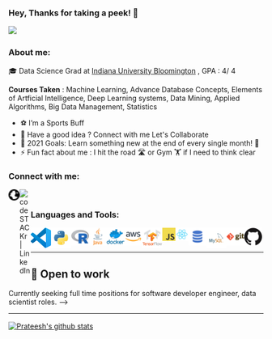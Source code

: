 <!-- Special Thanks to Pruthvi Vajja & codeSTACKr for the Template -->

### Hey, Thanks for taking a peek! 🥳 
![](https://komarev.com/ghpvc/?username=prateeshreddy&style=plastic&label=profile+views&color=orange) 


<!-- ## I'm a Data Science Grad Student at IUB-->
### About me:

🎓 Data Science Grad at [Indiana University Bloomington](https://datascience.indiana.edu/) , GPA : 4/ 4

**Courses Taken** : Machine Learning, Advance Database Concepts, Elements of Artficial Intelligence, Deep Learning systems, Data Mining, Applied Algorithms, Big Data Management, Statistics

- ⚽️ I’m a Sports Buff
- 👯 Have a good idea ? Connect with me Let's Collaborate 
- 🥅 2021 Goals: Learn something new at the end of every single month! 📖
- ⚡ Fun fact about me : I hit the road 🛣 or Gym 🏋️ if I need to think clear 


### Connect with me:

[<img align="left" alt="codeSTACKr.com" width="22px" src="https://raw.githubusercontent.com/iconic/open-iconic/master/svg/globe.svg" />][website]
[<img align="left" alt="codeSTACKr | LinkedIn" width="22px" src="https://cdn.jsdelivr.net/npm/simple-icons@v3/icons/linkedin.svg" />][linkedin]



<!-- [![Github](https://img.shields.io/badge/-Github-000?style=flat&logo=Github&logoColor=white)](https://github.com/PrudhviVajja)
[![Linkedin](https://img.shields.io/badge/-LinkedIn-blue?style=flat&logo=Linkedin&logoColor=white)](https://www.linkedin.com/in/prudhvi-vajja-22079610b/)
[![Instagram](https://img.shields.io/badge/-Instagram-c13584?style=flat&labelColor=c13584&logo=instagram&logoColor=white)](https://www.instagram.com/prudhvi.vajja/)
[![Kaggle](https://img.shields.io/badge/-Kaggle-blue?style=flat&logo=Kaggle&logoColor=white)](https://www.kaggle.com/prudhvivajja) -->

<br />

### Languages and Tools:

[<img align="left" alt="Visual Studio Code" width="40px" src="https://raw.githubusercontent.com/github/explore/80688e429a7d4ef2fca1e82350fe8e3517d3494d/topics/visual-studio-code/visual-studio-code.png" />][resources]
[<img align="left" alt="Python" width="40px" src="https://raw.githubusercontent.com/github/explore/80688e429a7d4ef2fca1e82350fe8e3517d3494d/topics/python/python.png" />][resources]
[<img align="left" alt="R" width="35px" src="https://raw.githubusercontent.com/github/explore/80688e429a7d4ef2fca1e82350fe8e3517d3494d/topics/r/r.png" />][resources]
[<img align="left" alt="Java" width="35px" src="https://raw.githubusercontent.com/github/explore/80688e429a7d4ef2fca1e82350fe8e3517d3494d/topics/java/java.png" />][resources]
[<img align="left" alt="Docker" width="35px" src="https://raw.githubusercontent.com/github/explore/80688e429a7d4ef2fca1e82350fe8e3517d3494d/topics/docker/docker.png" />][resources]
[<img align="left" alt="AWS" width="35px" src="https://raw.githubusercontent.com/github/explore/e94815998e4e0713912fed477a1f346ec04c3da2/topics/aws/aws.png" />][resources]
[<img align="left" alt="TensorFlow" width="40px" src="https://raw.githubusercontent.com/github/explore/80688e429a7d4ef2fca1e82350fe8e3517d3494d/topics/tensorflow/tensorflow.png" />][resources]
[<img align="left" alt="JavaScript" width="26px" src="https://raw.githubusercontent.com/github/explore/80688e429a7d4ef2fca1e82350fe8e3517d3494d/topics/javascript/javascript.png" />][resources]
[<img align="left" alt="React" width="26px" src="https://raw.githubusercontent.com/github/explore/80688e429a7d4ef2fca1e82350fe8e3517d3494d/topics/react/react.png" />][resources]
[<img align="left" alt="SQL" width="35px" src="https://raw.githubusercontent.com/github/explore/80688e429a7d4ef2fca1e82350fe8e3517d3494d/topics/sql/sql.png" />][resources]
[<img align="left" alt="MySQL" width="40px" src="https://raw.githubusercontent.com/github/explore/80688e429a7d4ef2fca1e82350fe8e3517d3494d/topics/mysql/mysql.png" />][resources]
[<img align="left" alt="Git" width="35px" src="https://raw.githubusercontent.com/github/explore/80688e429a7d4ef2fca1e82350fe8e3517d3494d/topics/git/git.png" />][resources]
[<img align="left" alt="GitHub" width="35px" src="https://raw.githubusercontent.com/github/explore/78df643247d429f6cc873026c0622819ad797942/topics/github/github.png" />][resources]


<br />
<br />

---
## 🤝 Open to work

Currently seeking full time positions for software developer engineer, data scientist roles.
-->

---

<a href="https://github.com/prateeshreddy">
 <img align="center" src="https://github-readme-stats.vercel.app/api?username=prateeshreddy&show_icons=true&theme=dark&line_height=27" alt="Prateesh's github stats"/>
</a>



[website]: https://prateeshreddy.github.io
[twitter]: https://twitter.com/prateesh_77
[instagram]: https://www.instagram.com/prateesh_reddy/
[linkedin]: https://www.linkedin.com/in/prateeshreddy/
[kaggle]: https://www.kaggle.com/prateeshreddy007
[resources]: https://prateeshreddy.github.io/Resources/


<!-- Special Thanks to Pruthvi Vajja & codeSTACKr for the Template -->
